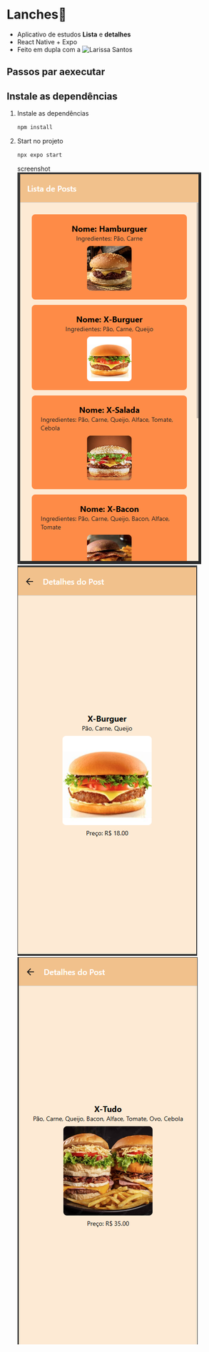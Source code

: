 # Lanches👋
- Aplicativo de estudos **Lista** e **detalhes**
- React Native + Expo
- Feito em dupla com a ![Larissa Santos](https://github.com/larissadossantosdarocha)

## Passos par aexecutar

## Instale as dependências

1. Instale as dependências

   ```bash
   npm install
   ```

2. Start no projeto

   ```bash
   npx expo start
   ```

   screenshot
    ![Screenshot](./assets/images/Captura%20de%20tela%202025-08-19%20135758.png)
    ![Screenshot](./assets/images/Captura%20de%20tela%202025-08-19%20135829.png)
    ![Screenshot](./assets/images/Captura%20de%20tela%202025-08-19%20135844.png)


